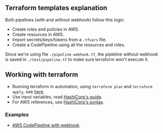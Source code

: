 ## Terraform templates explanation

Both pipelines (with and without webhook) follow this logic:

- Create roles and policies in AWS.
- Create resources in AWS.
- Import secrets/keys/tokens from a `.tfvars` file.
- Create a CodePipeline using all the resources and roles.

Since we're using file `./pipeline-webhook.tf`, the pipleline without webhook is saved in `./test/pipeline.tf` to make sure terraform won't execute it.

## Working with terraform

- Running terraform in automation, using `terraform plan` and `terraform apply`, see [here](https://learn.hashicorp.com/terraform/development/running-terraform-in-automation).
- Use input variables, read [HashiCorp's guide](https://learn.hashicorp.com/terraform/getting-started/variables.html).
- For AWS references, use [HashiCorp's syntax](https://www.terraform.io/docs/providers/aws/#).

### Examples

- [AWS CodePipeline with webhook](https://www.terraform.io/docs/providers/aws/r/codepipeline_webhook.html).
